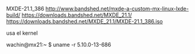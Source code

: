 


MXDE-21.1_386
http://www.bandshed.net/mxde-a-custom-mx-linux-lxde-build/
https://downloads.bandshed.net/MXDE_21.1/
https://downloads.bandshed.net/MXDE_21.1/MXDE-21.1_386.iso

usa el kernel

wachin@mx21:~
$ uname -r
5.10.0-13-686



